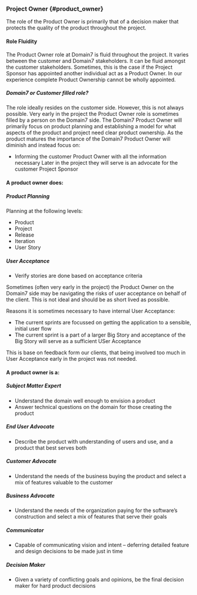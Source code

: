 ### Project Owner {#product_owner}

The role of the Product Owner is primarily that of a decision maker that protects the quality of the product throughout the project.

#### Role Fluidity

The Product Owner role at Domain7 is fluid throughout the project. It varies between the customer and Domain7 stakeholders. It can be fluid amongst the customer stakeholders. Sometimes, this is the case if the Project Sponsor has appointed another individual act as a Product Owner. In our experience complete Product Ownership cannot be wholly appointed.

##### Domain7 or Customer filled role?
The role ideally resides on the customer side. However, this is not always possible.
Very early in the project the Product Owner role is sometimes filled by a person on the Domain7 side. The Domain7 Product Owner will primarily focus on product planning and establishing a model for what aspects of the product and project need clear product ownership. 
As the product matures the importance of the Domain7 Product Owner will diminish and instead focus on:
* Informing the customer Product Owner with all the information necessary
Later in the project they will serve is an advocate for the customer Project Sponsor 

#### A product owner does:

##### Product Planning

Planning at the following levels:

* Product
* Project
* Release
* Iteration
* User Story

##### User Acceptance

* Verify stories are done based on acceptance criteria

Sometimes (often very early in the project) the Product Owner on the Domain7 side may be navigating the risks of user acceptance on behalf of the client. This is not ideal and should be as short lived as possible. 

Reasons it is sometimes necessary to have internal User Acceptance:

* The current sprints are focussed on getting the application to a sensible, initial user flow
* The current sprint is a part of a larger Big Story and acceptance of the Big Story will serve as a sufficient USer Acceptance

This is base on feedback form our clients, that being involved too much in User Acceptance early in the project was not needed.


#### A product owner is a:

##### Subject Matter Expert

* Understand the domain well enough to envision a product
* Answer technical questions on the domain for those creating the product

##### End User Advocate

* Describe the product with understanding of users and use, and a product that best serves both

##### Customer Advocate

* Understand the needs of the business buying the product and select a mix of features valuable to the customer

##### Business Advocate

* Understand the needs of the organization paying for the software’s construction and select a mix of features that serve their goals

##### Communicator

* Capable of communicating vision and intent – deferring detailed feature and design decisions to be made just in time

##### Decision Maker

* Given a variety of conflicting goals and opinions, be the final decision maker for hard product decisions